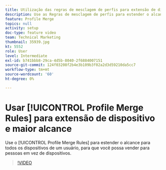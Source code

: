 ```yaml
---
title: Utilização das regras de mesclagem de perfis para extensão de dispositivos e maior alcance
description: Use as Regras de mesclagem de perfis para estender o alcance para todos os dispositivos de um usuário, para que você possa vender para pessoas em vez de dispositivos.
feature: Profile Merge
topics: null
activity: setup
doc-type: feature video
team: Technical Marketing
thumbnail: 35939.jpg
kt: 5552
role: User
level: Intermediate
exl-id: b741bbb8-29ca-4d5b-8040-2f6884007151
source-git-commit: 124f03208f2b4e3b109b3f02a2d3d59210da5cc7
workflow-type: tm+mt
source-wordcount: '60'
ht-degree: 0%

---
```


# Usar [!UICONTROL Profile Merge Rules] para extensão de dispositivo e maior alcance

Use o [!UICONTROL Profile Merge Rules] para estender o alcance para todos os dispositivos de um usuário, para que você possa vender para pessoas em vez de dispositivos.

>[!VIDEO](https://video.tv.adobe.com/v/35939/?quality=12&learn=on)

